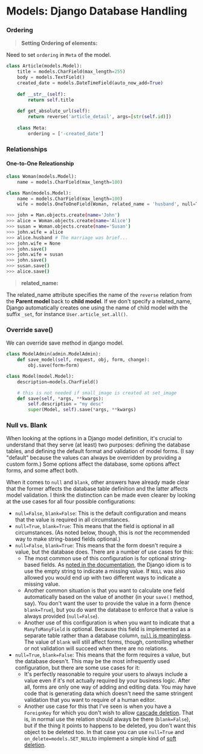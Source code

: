 # Models: Django Database Handling

### Ordering 

> **Setting Ordering of elements:** 

Need to set `ordering` in `Meta` of the model. 

```python 
class Article(models.Model): 
    title = models.CharField(max_length=255)
    body = models.TextField()
    created_date = models.DateTimeField(auto_now_add=True)
    
    def __str__(self):
        return self.title
    
    def get_absolute_url(self):
        return reverse('article_detail', args=[str(self.id)])
    
    class Meta:
        ordering = ['-created_date'] 
```



### Relationships 

#### One-to-One Releationship 

```python 
class Woman(models.Model):
    name = models.CharField(max_length=100)

class Man(models.Model):
    name = models.CharField(max_length=100)
    wife = models.OneToOneField(Woman, related_name = 'husband', null=True, blank=True, on_delete=models.SET_NULL) 
```

```bash 
>>> john = Man.objects.create(name='John') 
>>> alice = Woman.objects.create(name='Alice')
>>> susan = Woman.objects.create(name='Susan')
>>> john.wife = alice
>>> alice.husband # The marriage was brief... 
>>> john.wife = None
>>> john.save()
>>> john.wife = susan
>>> john.save()
>>> susan.save()
>>> alice.save()
```



> **related_name:** 

The related_name attribute specifies the name of the `reverse` relation from the **Parent model** back to **child model**. 
If we don't specify a related_name, Django automatically creates one using the name of child model with the suffix `_set`, for instance `User.article_set.all()`.





### Override save()

We can override save method in django model.

```python
class ModelAdmin(admin.ModelAdmin):
    def save_model(self, request, obj, form, change):
        obj.save(form=form)
```



```python
class Model(model.Model):
    description=models.CharField()

    # this is not needed if small_image is created at set_image
    def save(self, *args, **kwargs):
        self.description = "my desc"
        super(Model, self).save(*args, **kwargs)
```



### Null  vs. Blank

When looking at the options in a Django model definition, it's crucial to understand that they serve (at least) two purposes: defining the database tables, and defining the default format and validation of model forms. (I say "default" because the values can always be overridden by providing a custom form.) Some options affect the database, some options affect forms, and some affect both.

When it comes to `null` and `blank`, other answers have already made clear that the former affects the database table definition and the latter affects model validation. I think the distinction can be made even clearer by looking at the use cases for all four possible configurations:

- `null=False`, `blank=False`: This is the default configuration and means that the value is required in all circumstances.
- `null=True`, `blank=True`: This means that the field is optional in all circumstances. (As noted below, though, this is *not* the recommended way to make string-based fields optional.)
- `null=False`, `blank=True`: This means that the form doesn't require a value, but the database does. There are a number of use cases for this:
    - The most common use of this configuration is for optional string-based fields. As [noted in the documentation](https://docs.djangoproject.com/en/dev/ref/models/fields/#null), the Django idiom is to use the empty string to indicate a missing value. If `NULL` was also allowed you would end up with two different ways to indicate a missing value.
    - Another common situation is that you want to calculate one field automatically based on the value of another (in your `save()` method, say). You don't want the user to provide the value in a form (hence `blank=True`), but you do want the database to enforce that a value is always provided (`null=False`).
    - Another use of this configuration is when you want to indicate that a `ManyToManyField` is optional. Because this field is implemented as a separate table rather than a database column, [`null` is meaningless](https://stackoverflow.com/a/18244527/2395796). The value of `blank` will still affect forms, though, controlling whether or not validation will succeed when there are no relations.
- `null=True`, `blank=False`: This means that the form requires a value, but the database doesn't. This may be the most infrequently used configuration, but there are some use cases for it:
    - It's perfectly reasonable to require your users to always include a value even if it's not actually required by your business logic. After all, forms are only one way of adding and editing data. You may have code that is generating data which doesn't need the same stringent validation that you want to require of a human editor.
    - Another use case for this that I've seen is when you have a `ForeignKey` for which you don't wish to allow [cascade deletion](https://docs.djangoproject.com/en/dev/ref/models/fields/#django.db.models.ForeignKey.on_delete). That is, in normal use the relation should always be there (`blank=False`), but if the thing it points to happens to be deleted, you don't want this object to be deleted too. In that case you can use `null=True` and `on_delete=models.SET_NULL`to implement a simple kind of [soft deletion](https://stackoverflow.com/questions/378331/physical-vs-logical-soft-delete-of-database-record).







